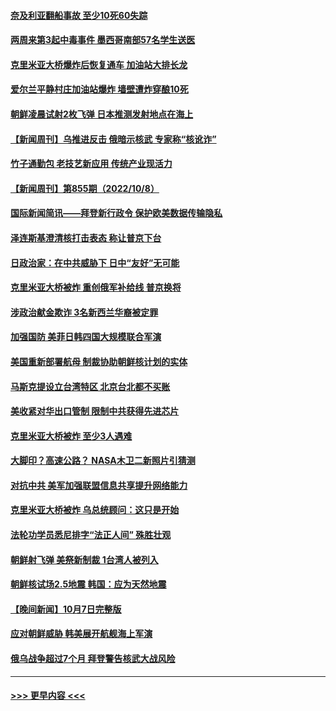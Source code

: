 #### [奈及利亚翻船事故 至少10死60失踪](../pages/prog202/a103547338.md?t=10091650) 
#### [两周来第3起中毒事件 墨西哥南部57名学生送医](../pages/prog202/a103547335.md?t=10091650) 
#### [克里米亚大桥爆炸后恢复通车 加油站大排长龙](../pages/prog202/a103547323.md?t=10091650) 
#### [爱尔兰平静村庄加油站爆炸 墙壁遭炸穿酿10死](../pages/prog202/a103547284.md?t=10091650) 
#### [朝鲜凌晨试射2枚飞弹 日本推测发射地点在海上](../pages/prog202/a103547278.md?t=10091650) 
#### [【新闻周刊】乌推进反击 俄暗示核武 专家称“核讹诈”](../pages/prog202/a103547102.md?t=10091650) 
#### [竹子通勤包 老技艺新应用 传统产业现活力](../pages/prog202/a103547060.md?t=10091650) 
#### [【新闻周刊】第855期（2022/10/8）](../pages/prog202/a103547106.md?t=10091650) 
#### [国际新闻简讯——拜登新行政令 保护欧美数据传输隐私](../pages/prog202/a103547046.md?t=10091650) 
#### [泽连斯基澄清核打击表态 称让普京下台](../pages/prog202/a103547039.md?t=10091650) 
#### [日政治家：在中共威胁下 日中“友好”无可能](../pages/prog202/a103547052.md?t=10091650) 
#### [克里米亚大桥被炸 重创俄军补给线 普京换将](../pages/prog202/a103547050.md?t=10091650) 
#### [涉政治献金欺诈 3名新西兰华裔被定罪](../pages/prog202/a103547007.md?t=10091650) 
#### [加强国防 美菲日韩四国大规模联合军演](../pages/prog202/a103546978.md?t=10091650) 
#### [美国重新部署航母 制裁协助朝鲜核计划的实体](../pages/prog202/a103546969.md?t=10091650) 
#### [马斯克提设立台湾特区 北京台北都不买账](../pages/prog202/a103546906.md?t=10091650) 
#### [美收紧对华出口管制 限制中共获得先进芯片](../pages/prog202/a103546848.md?t=10091650) 
#### [克里米亚大桥被炸 至少3人遇难](../pages/prog202/a103546850.md?t=10091650) 
#### [大脚印？高速公路？ NASA木卫二新照片引猜测](../pages/prog202/a103546783.md?t=10091650) 
#### [对抗中共 美军加强联盟信息共享提升网络能力](../pages/prog202/a103546777.md?t=10091650) 
#### [克里米亚大桥被炸 乌总统顾问：这只是开始](../pages/prog202/a103546760.md?t=10091650) 
#### [法轮功学员悉尼排字“法正人间” 殊胜壮观](../pages/prog202/a103546756.md?t=10091650) 
#### [朝鲜射飞弹 美祭新制裁 1台湾人被列入](../pages/prog202/a103546683.md?t=10091650) 
#### [朝鲜核试场2.5地震 韩国：应为天然地震](../pages/prog202/a103546668.md?t=10091650) 
#### [【晚间新闻】10月7日完整版](../pages/prog202/a103546491.md?t=10091650) 
#### [应对朝鲜威胁 韩美展开航舰海上军演](../pages/prog202/a103546512.md?t=10091650) 
#### [俄乌战争超过7个月 拜登警告核武大战风险](../pages/prog202/a103546523.md?t=10091650) 

----
#### [ >>> 更早内容 <<< ](../indexes/prog202-earlier.md)
